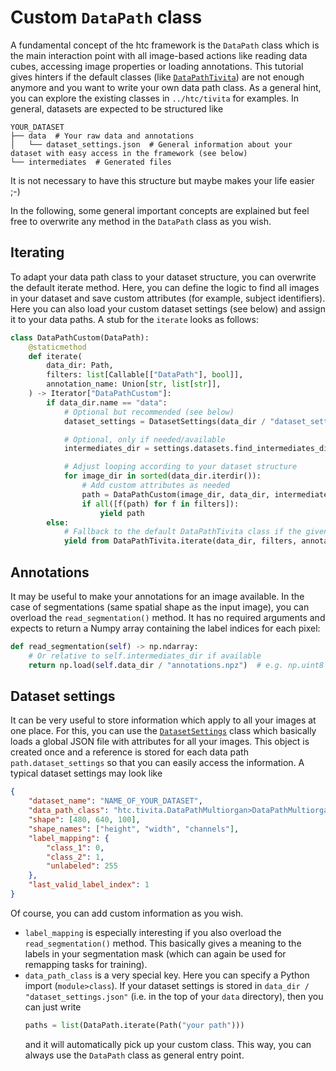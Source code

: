 # Custom `DataPath` class

A fundamental concept of the htc framework is the `DataPath` class which is the main interaction point with all image-based actions like reading data cubes, accessing image properties or loading annotations. This tutorial gives hinters if the default classes (like [`DataPathTivita`](../htc/tivita/DataPathTivita.py)) are not enough anymore and you want to write your own data path class. As a general hint, you can explore the existing classes in `../htc/tivita` for examples. In general, datasets are expected to be structured like

```text
YOUR_DATASET
├── data  # Your raw data and annotations
│   └── dataset_settings.json  # General information about your dataset with easy access in the framework (see below)
└── intermediates  # Generated files
```

It is not necessary to have this structure but maybe makes your life easier ;-)

In the following, some general important concepts are explained but feel free to overwrite any method in the `DataPath` class as you wish.

## Iterating

To adapt your data path class to your dataset structure, you can overwrite the default iterate method. Here, you can define the logic to find all images in your dataset and save custom attributes (for example, subject identifiers). Here you can also load your custom dataset settings (see below) and assign it to your data paths. A stub for the `iterate` looks as follows:

```python
class DataPathCustom(DataPath):
    @staticmethod
    def iterate(
        data_dir: Path,
        filters: list[Callable[["DataPath"], bool]],
        annotation_name: Union[str, list[str]],
    ) -> Iterator["DataPathCustom"]:
        if data_dir.name == "data":
            # Optional but recommended (see below)
            dataset_settings = DatasetSettings(data_dir / "dataset_settings.json")

            # Optional, only if needed/available
            intermediates_dir = settings.datasets.find_intermediates_dir(data_dir)

            # Adjust looping according to your dataset structure
            for image_dir in sorted(data_dir.iterdir()):
                # Add custom attributes as needed
                path = DataPathCustom(image_dir, data_dir, intermediates_dir=intermediates_dir, dataset_settings=dataset_settings, annotation_name_default=annotation_name)
                if all([f(path) for f in filters]):
                    yield path
        else:
            # Fallback to the default DataPathTivita class if the given data_dir is unknown (e.g. because the user requested a subdirectory and your class cannot handle iteration over subdirectories)
            yield from DataPathTivita.iterate(data_dir, filters, annotation_name)
```

## Annotations

It may be useful to make your annotations for an image available. In the case of segmentations (same spatial shape as the input image), you can overload the `read_segmentation()` method. It has no required arguments and expects to return a Numpy array containing the label indices for each pixel:

```python
def read_segmentation(self) -> np.ndarray:
    # Or relative to self.intermediates_dir if available
    return np.load(self.data_dir / "annotations.npz")  # e.g. np.uint8 with shape [480, 640]
```

## Dataset settings

It can be very useful to store information which apply to all your images at one place. For this, you can use the [`DatasetSettings`](../htc/tivita/DatasetSettings.py) class which basically loads a global JSON file with attributes for all your images. This object is created once and a reference is stored for each data path `path.dataset_settings` so that you can easily access the information. A typical dataset settings may look like

```json
{
    "dataset_name": "NAME_OF_YOUR_DATASET",
    "data_path_class": "htc.tivita.DataPathMultiorgan>DataPathMultiorgan",
    "shape": [480, 640, 100],
    "shape_names": ["height", "width", "channels"],
    "label_mapping": {
        "class_1": 0,
        "class_2": 1,
        "unlabeled": 255
    },
    "last_valid_label_index": 1
}
```

Of course, you can add custom information as you wish.

-   `label_mapping` is especially interesting if you also overload the `read_segmentation()` method. This basically gives a meaning to the labels in your segmentation mask (which can again be used for remapping tasks for training).
-   `data_path_class` is a very special key. Here you can specify a Python import (`module>class`). If your dataset settings is stored in `data_dir / "dataset_settings.json"` (i.e. in the top of your `data` directory), then you can just write
    ```python
    paths = list(DataPath.iterate(Path("your path")))
    ```
    and it will automatically pick up your custom class. This way, you can always use the `DataPath` class as general entry point.
